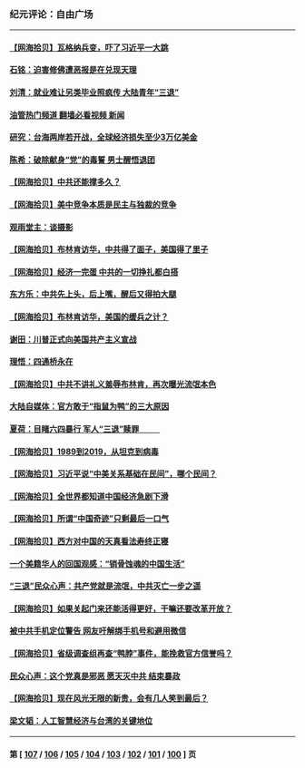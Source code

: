 ### 纪元评论：自由广场
---
#### [【网海拾贝】瓦格纳兵变，吓了习近平一大跳](../../pages/nsc993/n14023012.md?06270330) 
#### [石铭：迫害修佛遭恶报是在兑现天理](../../pages/nsc993/n14022866.md?06270330) 
#### [刘清：就业难让另类毕业照疯传 大陆青年“三退”](../../pages/nsc993/n14022841.md?06270330) 
#### [油管热门频道 翻墙必看视频 新闻](ok?06270330)
#### [研究：台海两岸若开战，全球经济损失至少3万亿美金](../../pages/nsc993/n14022824.md?06270330) 
#### [陈希：破除献身“党”的毒誓 男士醒悟退团](../../pages/nsc993/n14022289.md?06270330) 
#### [【网海拾贝】中共还能撑多久？](../../pages/nsc993/n14022287.md?06270330) 
#### [【网海拾贝】美中竞争本质是民主与独裁的竞争](../../pages/nsc993/n14022006.md?06270330) 
#### [观雨堂主：谈摄影](../../pages/nsc993/n14021981.md?06270330) 
#### [【网海拾贝】布林肯访华，中共得了面子，美国得了里子](../../pages/nsc993/n14021440.md?06270330) 
#### [【网海拾贝】经济一完蛋 中共的一切挣扎都白搭](../../pages/nsc993/n14021000.md?06270330) 
#### [东方乐：中共先上头，后上嘴，醒后又得拍大腿](../../pages/nsc993/n14021021.md?06270330) 
#### [【网海拾贝】布林肯访华，美国的缓兵之计？](../../pages/nsc993/n14020214.md?06270330) 
#### [谢田：川普正式向美国共产主义宣战](../../pages/nsc993/n14019485.md?06270330) 
#### [理悟：四通桥永在](../../pages/nsc993/n14019481.md?06270330) 
#### [【网海拾贝】中共不讲礼义羞辱布林肯，再次曝光流氓本色](../../pages/nsc993/n14019447.md?06270330) 
#### [大陆自媒体：官方敢于“指鼠为鸭”的三大原因](../../pages/nsc993/n14019433.md?06270330) 
#### [夏荷：目睹六四暴行 军人“三退”赎罪           ](../../pages/nsc993/n14018793.md?06270330) 
#### [【网海拾贝】1989到2019，从坦克到病毒](../../pages/nsc993/n14018767.md?06270330) 
#### [【网海拾贝】习近平说“中美关系基础在民间”，哪个民间？](../../pages/nsc993/n14018200.md?06270330) 
#### [【网海拾贝】全世界都知道中国经济急剧下滑](../../pages/nsc993/n14017985.md?06270330) 
#### [【网海拾贝】所谓“中国奇迹”只剩最后一口气](../../pages/nsc993/n14017268.md?06270330) 
#### [【网海拾贝】西方对中国的天真看法寿终正寝](../../pages/nsc993/n14016640.md?06270330) 
#### [一个美籍华人的回国观感：“销骨蚀魂的中国生活”](../../pages/nsc993/n14016665.md?06270330) 
#### [“三退”民众心声：共产党就是流氓，中共灭亡一步之遥](../../pages/nsc993/n14015858.md?06270330) 
#### [【网海拾贝】如果关起门来还能活得更好，干嘛还要改革开放？](../../pages/nsc993/n14015832.md?06270330) 
#### [被中共手机定位警告 网友吁解绑手机号和避用微信](../../pages/nsc993/n14015492.md?06270330) 
#### [【网海拾贝】省级调查组再查“鸭脖”事件，能挽救官方信誉吗？](../../pages/nsc993/n14015203.md?06270330) 
#### [民众心声：这个党真是邪恶 愿天灭中共 结束暴政](../../pages/nsc993/n14014251.md?06270330) 
#### [【网海拾贝】现在风光无限的新贵，会有几人笑到最后？](../../pages/nsc993/n14014484.md?06270330) 
#### [梁文韬：人工智慧经济与台湾的关键地位](../../pages/nsc993/n14014239.md?06270330) 

---
#### 第 [ [107](./107.md?06270330) / [106](./106.md?06270330) / [105](./105.md?06270330) / [104](./104.md?06270330) / [103](./103.md?06270330) / [102](./102.md?06270330) / [101](./101.md?06270330) / [100](./100.md?06270330) ] 页
